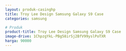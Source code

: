 ```yaml
---
layout: produk-casinghp
title: Troy Lee Design Samsung Galaxy S9 Case
categories: samsung

# Produk
product-title: Troy Lee Design Samsung Galaxy S9 Case
image-drive: 1ChpzgYkL-PBg58irSj2BfV99yslPoTXR
harga: 90000
---
```

